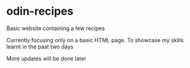 # odin-recipes
Basic website containing a few recipes

Currently focusing only on a basic HTML page. To showcase my skills learnt in
 the past two days 

More updates will be done later
